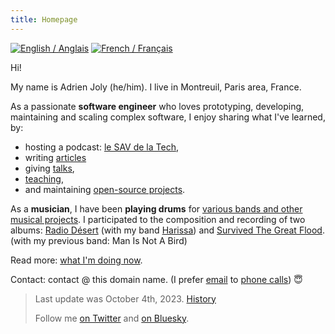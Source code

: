 ```yaml
---
title: Homepage
---
```


<div class="language-flags">
  <a href="/" class="active"><img alt="English / Anglais" id="lang-en" src="/img/lang-en.png"></a>
  <a href="/fr"><img alt="French / Français" id="lang-fr" src="/img/lang-fr.png"></a>
</div>

Hi!

My name is Adrien Joly (he/him). I live in Montreuil, Paris area, France.

As a passionate **software engineer** who loves prototyping, developing, maintaining and scaling complex software, I enjoy sharing what I've learned, by:

- hosting a podcast: [le SAV de la Tech](https://www.lesav.tech/),
- writing [articles](/posts)
- giving [talks](/talks),
- [teaching](/teaching),
- and maintaining [open-source projects](/prod).

As a **musician**, I have been **playing drums** for [various bands and other musical projects](/music). I participated to the composition and recording of two albums: [Radio Désert](https://ampl.ink/harissa-radio-desert) (with my band [Harissa](https://www.facebook.com/harissaquartet/)) and [Survived The Great Flood](https://www.discogs.com/fr/Man-Is-Not-A-Bird-Survived-The-Great-Flood/master/870529). (with my previous band: Man Is Not A Bird)

Read more: [what I'm doing now](/now).

Contact: contact @ this domain name. (I prefer [email](https://medium.com/@adrienjoly/why-email-does-not-stink-9267c948f3f9#.g63r0gqsu) to [phone calls](https://byrslf.co/why-i-don-t-answer-most-phone-calls-4a71e1418854)) 😇

> Last update was October 4th, 2023. [History](https://github.com/adrienjoly/adrienjoly.github.com/commits/master)
>
> Follow me [on Twitter](https://twitter.com/adrienjoly) and [on Bluesky](https://bsky.app/profile/adrienjoly.com).

<!-- the content of this page was inspired by https://vickylai.com/ -->

